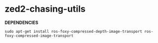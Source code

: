 # zed2-chasing-utils


**DEPENDENCIES**

`sudo apt-get install ros-foxy-compressed-depth-image-transport ros-foxy-compressed-image-transport`
